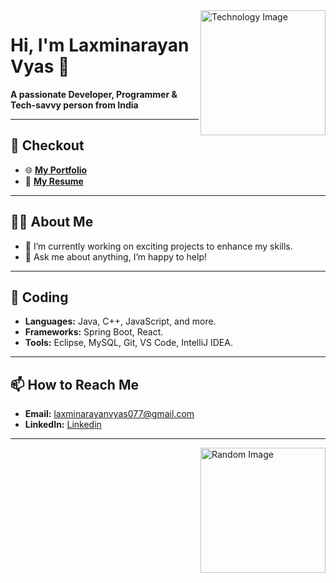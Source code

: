 <img align="right" alt="Technology Image" width="200px" src="https://images.unsplash.com/photo-1550751827-4bd374c3f58b" />

# Hi, I'm Laxminarayan Vyas 👋

**A passionate Developer, Programmer & Tech-savvy person from India**

---

## 📄 Checkout

- 🌐 [**My Portfolio**](https://laxminarayanvyas.github.io/resume/)   
- 📄 [**My Resume**](https://drive.google.com/file/d/1M99mvMId0o6H7VyCeHLJQU0KitztfOrJ/view?usp=drive_link)  

---

## 👨‍💻 About Me

- 🔭 I’m currently working on exciting projects to enhance my skills.
- 💬 Ask me about anything, I’m happy to help!

---

## 🚀 Coding

- **Languages:** Java, C++, JavaScript, and more.
- **Frameworks:** Spring Boot, React.
- **Tools:** Eclipse, MySQL, Git, VS Code, IntelliJ IDEA.

---


## 📫 How to Reach Me

- **Email:** laxminarayanvyas077@gmail.com  
- **LinkedIn:** [Linkedin](https://www.linkedin.com/in/laxminarayan-vyas-a190101b9/)  

---

<img align="right" alt="Random Image" width="200px" src="https://unsplash.com/photos/digital-code-number-abstract-background-represent-coding-technology-and-programming-languages-B7PClvzYtkU" />

